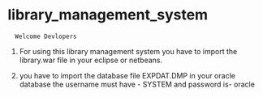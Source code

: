 # library_management_system

      Welcome Devlopers
   
  1. For using this library management system you have to import the library.war file in your eclipse or netbeans.
  
  2. you have to import the database file EXPDAT.DMP in your oracle database the username must have - SYSTEM and password is- oracle
